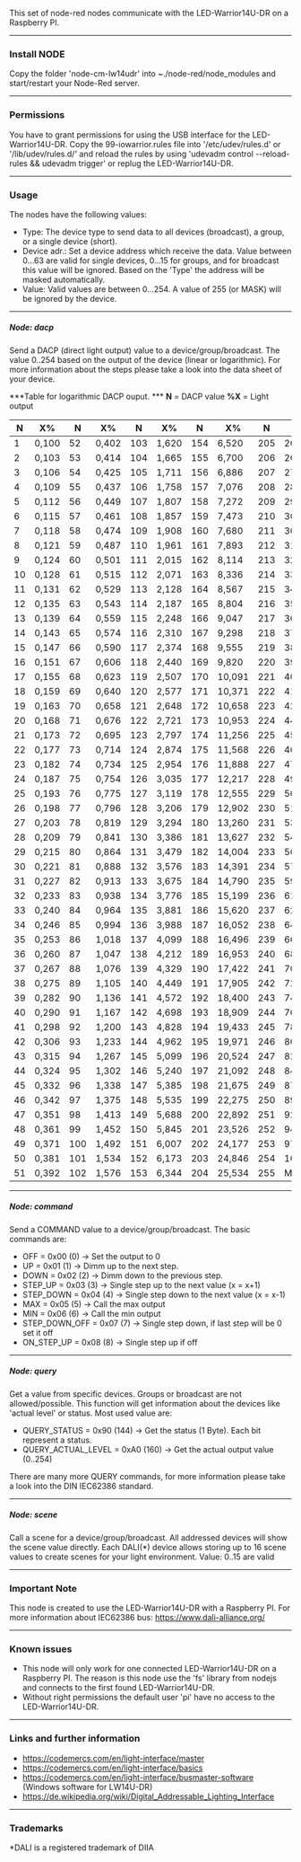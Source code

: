 This set of node-red nodes communicate with the LED-Warrior14U-DR on a Raspberry PI.

------------

### Install NODE
Copy the folder 'node-cm-lw14udr' into ~./node-red/node_modules and start/restart your Node-Red server.

------------


### Permissions
You have to grant permissions for using the USB interface for the LED-Warrior14U-DR.
Copy the 99-iowarrior.rules file into '/etc/udev/rules.d' or '/lib/udev/rules.d/' and
reload the rules by using 'udevadm control --reload-rules && udevadm trigger' or replug the 
LED-Warrior14U-DR.

------------

### Usage
The nodes have the following values:

- Type: The device type to send data to all devices (broadcast), a group, or a single device (short).
- Device adr.: Set a device address which receive the data. Value between 0...63 are valid for single devices, 0...15 for groups, and for broadcast this value will be ignored. Based on the 'Type' the address  will be masked automatically.
- Value: Valid values are between 0...254. A value of 255 (or MASK) will be ignored by the device.

------------


##### Node: dacp
Send a DACP (direct light output) value to a device/group/broadcast. The value 0..254 based on the output of the device (linear or logarithmic). For more information about the steps please take a look into the data sheet of your device.

***Table for logarithmic DACP ouput. ***
**N** = DACP value
**%X** = Light output

| N | X% | N | X% | N | X% | N | X% | N | X% |
|  ------------  |  ------------  |  ------------  |  ------------  |  ------------  |  ------------  |  ------------  |  ------------  |  ------------  |  ------------  | 
| 1 | 0,100 | 52 | 0,402 | 103 | 1,620 | 154 | 6,520 | 205 | 26,241 |
| 2 | 0,103 | 53 | 0,414 | 104 | 1,665 | 155 | 6,700 | 206 | 26,967 |
| 3 | 0,106 | 54 | 0,425 | 105 | 1,711 | 156 | 6,886 | 207 | 27,713 |
| 4 | 0,109 | 55 | 0,437 | 106 | 1,758 | 157 | 7,076 | 208 | 28,480 |
| 5 | 0,112 | 56 | 0,449 | 107 | 1,807 | 158 | 7,272 | 209 | 29,269 |
| 6 | 0,115 | 57 | 0,461 | 108 | 1,857 | 159 | 7,473 | 210 | 30,079 |
| 7 | 0,118 | 58 | 0,474 | 109 | 1,908 | 160 | 7,680 | 211 | 30,911 |
| 8 | 0,121 | 59 | 0,487 | 110 | 1,961 | 161 | 7,893 | 212 | 31,767 |
| 9 | 0,124 | 60 | 0,501 | 111 | 2,015 | 162 | 8,114 | 213 | 32,646 |
| 10 | 0,128 | 61 | 0,515 | 112 | 2,071 | 163 | 8,336 | 214 | 33,550 |
| 11 | 0,131 | 62 | 0,529 | 113 | 2,128 | 164 | 8,567 | 215 | 34,479 |
| 12 | 0,135 | 63 | 0,543 | 114 | 2,187 | 165 | 8,804 | 216 | 35,433 |
| 13 | 0,139 | 64 | 0,559 | 115 | 2,248 | 166 | 9,047 | 217 | 36,414 |
| 14 | 0,143 | 65 | 0,574 | 116 | 2,310 | 167 | 9,298 | 218 | 37,422 |
| 15 | 0,147 | 66 | 0,590 | 117 | 2,374 | 168 | 9,555 | 219 | 38,457 |
| 16 | 0,151 | 67 | 0,606 | 118 | 2,440 | 169 | 9,820 | 220 | 39,522 |
| 17 | 0,155 | 68 | 0,623 | 119 | 2,507 | 170 | 10,091 | 221 | 40,616 |
| 18 | 0,159 | 69 | 0,640 | 120 | 2,577 | 171 | 10,371 | 222 | 41,740 |
| 19 | 0,163 | 70 | 0,658 | 121 | 2,648 | 172 | 10,658 | 223 | 42,895 |
| 20 | 0,168 | 71 | 0,676 | 122 | 2,721 | 173 | 10,953 | 224 | 44,083 |
| 21 | 0,173 | 72 | 0,695 | 123 | 2,797 | 174 | 11,256 | 225 | 45,303 |
| 22 | 0,177 | 73 | 0,714 | 124 | 2,874 | 175 | 11,568 | 226 | 46,557 |
| 23 | 0,182 | 74 | 0,734 | 125 | 2,954 | 176 | 11,888 | 227 | 47,846 |
| 24 | 0,187 | 75 | 0,754 | 126 | 3,035 | 177 | 12,217 | 228 | 49,170 |
| 25 | 0,193 | 76 | 0,775 | 127 | 3,119 | 178 | 12,555 | 229 | 50,531 |
| 26 | 0,198 | 77 | 0,796 | 128 | 3,206 | 179 | 12,902 | 230 | 51,930 |
| 27 | 0,203 | 78 | 0,819 | 129 | 3,294 | 180 | 13,260 | 231 | 53,367 |
| 28 | 0,209 | 79 | 0,841 | 130 | 3,386 | 181 | 13,627 | 232 | 54,844 |
| 29 | 0,215 | 80 | 0,864 | 131 | 3,479 | 182 | 14,004 | 233 | 56,362 |
| 30 | 0,221 | 81 | 0,888 | 132 | 3,576 | 183 | 14,391 | 234 | 57,922 |
| 31 | 0,227 | 82 | 0,913 | 133 | 3,675 | 184 | 14,790 | 235 | 59,526 |
| 32 | 0,233 | 83 | 0,938 | 134 | 3,776 | 185 | 15,199 | 236 | 61,173 |
| 33 | 0,240 | 84 | 0,964 | 135 | 3,881 | 186 | 15,620 | 237 | 62,866 |
| 34 | 0,246 | 85 | 0,994 | 136 | 3,988 | 187 | 16,052 | 238 | 64,607 |
| 35 | 0,253 | 86 | 1,018 | 137 | 4,099 | 188 | 16,496 | 239 | 66,395 |
| 36 | 0,260 | 87 | 1,047 | 138 | 4,212 | 189 | 16,953 | 240 | 68,233 |
| 37 | 0,267 | 88 | 1,076 | 139 | 4,329 | 190 | 17,422 | 241 | 70,121 |
| 38 | 0,275 | 89 | 1,105 | 140 | 4,449 | 191 | 17,905 | 242 | 72,062 |
| 39 | 0,282 | 90 | 1,136 | 141 | 4,572 | 192 | 18,400 | 243 | 74,057 |
| 40 | 0,290 | 91 | 1,167 | 142 | 4,698 | 193 | 18,909 | 244 | 76,107 |
| 41 | 0,298 | 92 | 1,200 | 143 | 4,828 | 194 | 19,433 | 245 | 78,213 |
| 42 | 0,306 | 93 | 1,233 | 144 | 4,962 | 195 | 19,971 | 246 | 80,378 |
| 43 | 0,315 | 94 | 1,267 | 145 | 5,099 | 196 | 20,524 | 247 | 82,603 |
| 44 | 0,324 | 95 | 1,302 | 146 | 5,240 | 197 | 21,092 | 248 | 84,889 |
| 45 | 0,332 | 96 | 1,338 | 147 | 5,385 | 198 | 21,675 | 249 | 87,239 |
| 46 | 0,342 | 97 | 1,375 | 148 | 5,535 | 199 | 22,275 | 250 | 89,654 |
| 47 | 0,351 | 98 | 1,413 | 149 | 5,688 | 200 | 22,892 | 251 | 92,135 |
| 48 | 0,361 | 99 | 1,452 | 150 | 5,845 | 201 | 23,526 | 252 | 94,686 |
| 49 | 0,371 | 100 | 1,492 | 151 | 6,007 | 202 | 24,177 | 253 | 97,307 |
| 50 | 0,381 | 101 | 1,534 | 152 | 6,173 | 203 | 24,846 | 254 | 100,000 |
| 51 | 0,392 | 102 | 1,576 | 153 | 6,344 | 204 | 25,534 | 255 | MASK |




------------

##### Node: command
Send a COMMAND value to a device/group/broadcast. The basic commands are:

- OFF = 0x00 (0)        -> Set the output to 0
- UP = 0x01 (1)       -> Dimm up to the next step.
- DOWN = 0x02 (2)       -> Dimm down to the previous step.
- STEP_UP = 0x03 (3)       -> Single step up to the next value (x = x+1)
- STEP_DOWN = 0x04 (4)       -> Single step down to the next value (x = x-1)
- MAX = 0x05 (5)       -> Call the max output
- MIN = 0x06 (6)       -> Call the min output
- STEP_DOWN_OFF = 0x07 (7)       -> Single step down, if last step will be 0 set it off
- ON_STEP_UP = 0x08 (8)       -> Single step up if off

------------

##### Node: query
Get a value from specific devices. Groups or broadcast are not allowed/possible.
This function will get information about the devices like 'actual level' or status.
Most used value are:

- QUERY_STATUS = 0x90 (144)      -> Get the status (1 Byte). Each bit represent a status.
- QUERY_ACTUAL_LEVEL = 0xA0 (160)      -> Get the actual output value (0..254)

There are many more QUERY commands, for more information please take a look into the DIN IEC62386 standard.

------------

##### Node: scene
Call a scene for a device/group/broadcast. All addressed devices will show the scene value directly.
Each DALI(*) device allows storing up to 16 scene values to create scenes for your light environment. Value: 0..15 are valid

------------

### Important Note
This node is created to use the LED-Warrior14U-DR with a Raspberry PI.
For more information about IEC62386 bus: https://www.dali-alliance.org/

------------

### Known issues
- This node will only work for one connected LED-Warrior14U-DR on a Raspberry PI.
  The reason is this node use the 'fs' library from nodejs and connects to the first found LED-Warrior14U-DR.
- Without right permissions the default user 'pi' have no access to the LED-Warrior14U-DR.

------------


### Links and further information
- https://codemercs.com/en/light-interface/master
- https://codemercs.com/en/light-interface/basics
- https://codemercs.com/en/light-interface/busmaster-software (Windows software for LW14U-DR)
- https://de.wikipedia.org/wiki/Digital_Addressable_Lighting_Interface

------------

### Trademarks
*DALI is a registered trademark of DIIA
